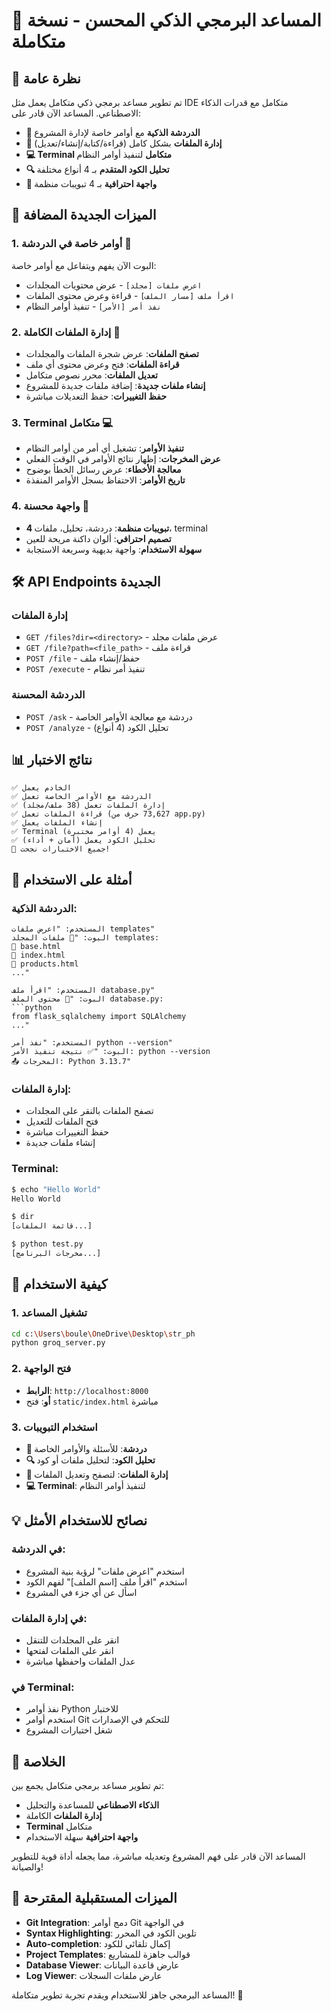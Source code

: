 # 🤖 المساعد البرمجي الذكي المحسن - نسخة متكاملة

## 🎯 نظرة عامة

تم تطوير مساعد برمجي ذكي متكامل يعمل مثل IDE متكامل مع قدرات الذكاء الاصطناعي. المساعد الآن قادر على:

- **💬 الدردشة الذكية** مع أوامر خاصة لإدارة المشروع
- **📁 إدارة الملفات** بشكل كامل (قراءة/كتابة/إنشاء/تعديل)
- **💻 Terminal متكامل** لتنفيذ أوامر النظام
- **🔍 تحليل الكود المتقدم** بـ 4 أنواع مختلفة
- **🎨 واجهة احترافية** بـ 4 تبويبات منظمة

## 🚀 الميزات الجديدة المضافة

### 1. أوامر خاصة في الدردشة 💬

البوت الآن يفهم ويتفاعل مع أوامر خاصة:

- `اعرض ملفات [مجلد]` - عرض محتويات المجلدات
- `اقرأ ملف [مسار الملف]` - قراءة وعرض محتوى الملفات
- `نفذ أمر [الأمر]` - تنفيذ أوامر النظام

### 2. إدارة الملفات الكاملة 📁

- **تصفح الملفات**: عرض شجرة الملفات والمجلدات
- **قراءة الملفات**: فتح وعرض محتوى أي ملف
- **تعديل الملفات**: محرر نصوص متكامل
- **إنشاء ملفات جديدة**: إضافة ملفات جديدة للمشروع
- **حفظ التغييرات**: حفظ التعديلات مباشرة

### 3. Terminal متكامل 💻

- **تنفيذ الأوامر**: تشغيل أي أمر من أوامر النظام
- **عرض المخرجات**: إظهار نتائج الأوامر في الوقت الفعلي
- **معالجة الأخطاء**: عرض رسائل الخطأ بوضوح
- **تاريخ الأوامر**: الاحتفاظ بسجل الأوامر المنفذة

### 4. واجهة محسنة 🎨

- **4 تبويبات منظمة**: دردشة، تحليل، ملفات، terminal
- **تصميم احترافي**: ألوان داكنة مريحة للعين
- **سهولة الاستخدام**: واجهة بديهية وسريعة الاستجابة

## 🛠️ API Endpoints الجديدة

### إدارة الملفات

- `GET /files?dir=<directory>` - عرض ملفات مجلد
- `GET /file?path=<file_path>` - قراءة ملف
- `POST /file` - حفظ/إنشاء ملف
- `POST /execute` - تنفيذ أمر نظام

### الدردشة المحسنة

- `POST /ask` - دردشة مع معالجة الأوامر الخاصة
- `POST /analyze` - تحليل الكود (4 أنواع)

## 📊 نتائج الاختبار

```
✅ الخادم يعمل
✅ الدردشة مع الأوامر الخاصة تعمل
✅ إدارة الملفات تعمل (38 ملف/مجلد)
✅ قراءة الملفات تعمل (73,627 حرف من app.py)
✅ إنشاء الملفات يعمل
✅ Terminal يعمل (4 أوامر مختبرة)
✅ تحليل الكود يعمل (أمان + أداء)
🎉 جميع الاختبارات نجحت!
```

## 🎯 أمثلة على الاستخدام

### الدردشة الذكية:

````
المستخدم: "اعرض ملفات templates"
البوت: "📂 ملفات المجلد templates:
📄 base.html
📄 index.html
📄 products.html
..."

المستخدم: "اقرأ ملف database.py"
البوت: "📄 محتوى الملف database.py:
```python
from flask_sqlalchemy import SQLAlchemy
..."

المستخدم: "نفذ أمر python --version"
البوت: "✅ نتيجة تنفيذ الأمر: python --version
📤 المخرجات: Python 3.13.7"
````

### إدارة الملفات:

- تصفح الملفات بالنقر على المجلدات
- فتح الملفات للتعديل
- حفظ التغييرات مباشرة
- إنشاء ملفات جديدة

### Terminal:

```bash
$ echo "Hello World"
Hello World

$ dir
[قائمة الملفات...]

$ python test.py
[مخرجات البرنامج...]
```

## 🔧 كيفية الاستخدام

### 1. تشغيل المساعد

```bash
cd c:\Users\boule\OneDrive\Desktop\str_ph
python groq_server.py
```

### 2. فتح الواجهة

- **الرابط**: `http://localhost:8000`
- **أو**: فتح `static/index.html` مباشرة

### 3. استخدام التبويبات

- **💬 دردشة**: للأسئلة والأوامر الخاصة
- **🔍 تحليل الكود**: لتحليل ملفات أو كود
- **📁 إدارة الملفات**: لتصفح وتعديل الملفات
- **💻 Terminal**: لتنفيذ أوامر النظام

## 💡 نصائح للاستخدام الأمثل

### في الدردشة:

- استخدم "اعرض ملفات" لرؤية بنية المشروع
- استخدم "اقرأ ملف [اسم الملف]" لفهم الكود
- اسأل عن أي جزء في المشروع

### في إدارة الملفات:

- انقر على المجلدات للتنقل
- انقر على الملفات لفتحها
- عدل الملفات واحفظها مباشرة

### في Terminal:

- نفذ أوامر Python للاختبار
- استخدم أوامر Git للتحكم في الإصدارات
- شغل اختبارات المشروع

## 🎊 الخلاصة

تم تطوير مساعد برمجي متكامل يجمع بين:

- **الذكاء الاصطناعي** للمساعدة والتحليل
- **إدارة الملفات** الكاملة
- **Terminal** متكامل
- **واجهة احترافية** سهلة الاستخدام

المساعد الآن قادر على فهم المشروع وتعديله مباشرة، مما يجعله أداة قوية للتطوير والصيانة!

## 🚀 الميزات المستقبلية المقترحة

- **Git Integration**: دمج أوامر Git في الواجهة
- **Syntax Highlighting**: تلوين الكود في المحرر
- **Auto-completion**: إكمال تلقائي للكود
- **Project Templates**: قوالب جاهزة للمشاريع
- **Database Viewer**: عارض قاعدة البيانات
- **Log Viewer**: عارض ملفات السجلات

المساعد البرمجي جاهز للاستخدام ويقدم تجربة تطوير متكاملة! 🎉
